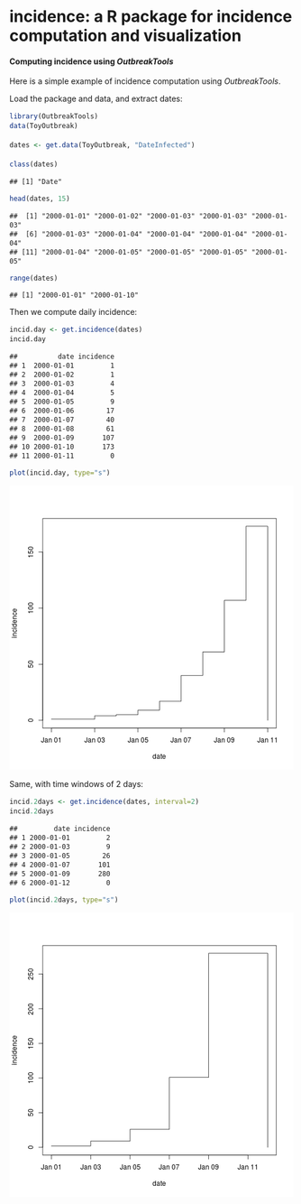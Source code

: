 



# incidence: a R package for incidence computation and visualization

#### Computing incidence using *OutbreakTools*

Here is a simple example of incidence computation using *OutbreakTools*.

Load the package and data, and extract dates:

```r
library(OutbreakTools)
data(ToyOutbreak)

dates <- get.data(ToyOutbreak, "DateInfected")

class(dates)
```

```
## [1] "Date"
```

```r
head(dates, 15)
```

```
##  [1] "2000-01-01" "2000-01-02" "2000-01-03" "2000-01-03" "2000-01-03"
##  [6] "2000-01-03" "2000-01-04" "2000-01-04" "2000-01-04" "2000-01-04"
## [11] "2000-01-04" "2000-01-05" "2000-01-05" "2000-01-05" "2000-01-05"
```

```r
range(dates)
```

```
## [1] "2000-01-01" "2000-01-10"
```

Then we compute daily incidence:

```r
incid.day <- get.incidence(dates)
incid.day
```

```
##          date incidence
## 1  2000-01-01         1
## 2  2000-01-02         1
## 3  2000-01-03         4
## 4  2000-01-04         5
## 5  2000-01-05         9
## 6  2000-01-06        17
## 7  2000-01-07        40
## 8  2000-01-08        61
## 9  2000-01-09       107
## 10 2000-01-10       173
## 11 2000-01-11         0
```

```r
plot(incid.day, type="s")
```

![plot of chunk incid](figs/incid-1.png) 

Same, with time windows of 2 days:

```r
incid.2days <- get.incidence(dates, interval=2)
incid.2days
```

```
##         date incidence
## 1 2000-01-01         2
## 2 2000-01-03         9
## 3 2000-01-05        26
## 4 2000-01-07       101
## 5 2000-01-09       280
## 6 2000-01-12         0
```

```r
plot(incid.2days, type="s")
```

![plot of chunk incid2](figs/incid2-1.png) 

